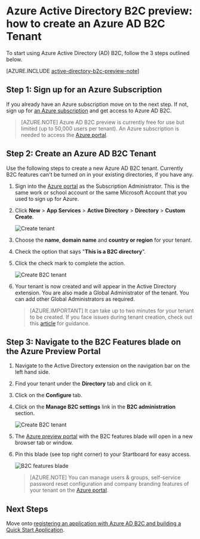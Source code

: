 <properties
	pageTitle="Azure Active Directory B2C preview: Creating an Azure Active Directory B2C tenant | Microsoft Azure"
	description="A topic on how to create an Azure Active Directory B2C tenant"
	services="active-directory-b2c"
	documentationCenter=""
	authors="swkrish"
	manager="msmbaldwin"
	editor="curtand"/>

<tags
	ms.service="active-directory-b2c"
	ms.workload="identity"
	ms.tgt_pltfrm="na"
	ms.devlang="na"
	ms.topic="article"
	ms.date="09/24/2015"
	ms.author="swkrish"/>

# Azure Active Directory B2C preview: how to create an Azure AD B2C Tenant

To start using Azure Active Directory (AD) B2C, follow the 3 steps outlined below.

[AZURE.INCLUDE [active-directory-b2c-preview-note](../../includes/active-directory-b2c-preview-note.md)]

## Step 1: Sign up for an Azure Subscription

If you already have an Azure subscription move on to the next step. If not, sign up for [an Azure subscription](sign-up-organization.md) and get access to Azure AD B2C.

> [AZURE.NOTE]
Azure AD B2C preview is currently free for use but limited (up to 50,000 users per tenant). An Azure subscription is needed to access the [Azure portal](http://manage.windowsazure.com/).

## Step 2: Create an Azure AD B2C Tenant

Use the following steps to create a new Azure AD B2C tenant. Currently B2C features can't be turned on in your existing directories, if you have any.

1. Sign into the [Azure portal](https://manage.windowsazure.com/) as the Subscription Administrator. This is the same work or school account or the same Microsoft Account that you used to sign up for Azure.
2. Click **New** > **App Services** > **Active Directory** > **Directory** > **Custom Create**.

    ![Create tenant](./media/active-directory-b2c-get-started/new-directory.png)

3. Choose the **name**, **domain name** and **country or region** for your tenant.
4. Check the option that says "**This is a B2C directory**".
5. Click the check mark to complete the action.

    ![Create B2C tenant](./media/active-directory-b2c-get-started/create-b2c-directory.png)

6. Your tenant is now created and will appear in the Active Directory extension. You are also made a Global Administrator of the tenant. You can add other Global Administrators as required.

    > [AZURE.IMPORTANT]
    It can take up to two minutes for your tenant to be created. If you face issues during tenant creation, check out this [article](active-directory-b2c-support-create-directory.md) for guidance.

## Step 3: Navigate to the B2C Features blade on the Azure Preview Portal

1. Navigate to the Active Directory extension on the navigation bar on the left hand side.
2. Find your tenant under the **Directory** tab and click on it.
3. Click on the **Configure** tab.
4. Click on the **Manage B2C settings** link in the **B2C administration** section.

    ![Create B2C tenant](./media/active-directory-b2c-get-started/b2c-directory-configure-tab.png)

4. The [Azure preview portal](https://portal.azure.com/) with the B2C features blade will open in a new browser tab or window.
5. Pin this blade (see top right corner) to your Startboard for easy access.

    ![B2C features blade](./media/active-directory-b2c-get-started/b2c-features-blade.png)

    > [AZURE.NOTE]
    You can manage users & groups, self-service password reset configuration and company branding features of your tenant on the [Azure portal](https://manage.windowsazure.com/).

## Next Steps

Move onto [registering an application with Azure AD B2C and building a Quick Start Application](active-directory-b2c-app-registration.md).

